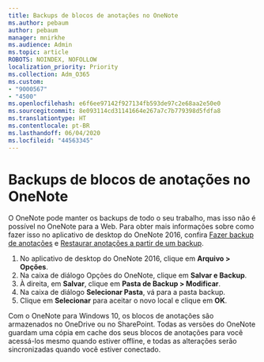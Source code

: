 ```yaml
---
title: Backups de blocos de anotações no OneNote
ms.author: pebaum
author: pebaum
manager: mnirkhe
ms.audience: Admin
ms.topic: article
ROBOTS: NOINDEX, NOFOLLOW
localization_priority: Priority
ms.collection: Adm_O365
ms.custom:
- "9000567"
- "4500"
ms.openlocfilehash: e6f6ee97142f927134fb593de97c2e68aa2e50e0
ms.sourcegitcommit: 8e093114cd31141664e267a7c7b779398d5fdfa8
ms.translationtype: HT
ms.contentlocale: pt-BR
ms.lasthandoff: 06/04/2020
ms.locfileid: "44563345"
---
```

# <a name="backup-notebooks-in-onenote"></a>Backups de blocos de anotações no OneNote

O OneNote pode manter os backups de todo o seu trabalho, mas isso não é possível no OneNote para a Web. Para obter mais informações sobre como fazer isso no aplicativo de desktop do OneNote 2016, confira [Fazer backup de anotações](https://support.office.com/article/back-up-notes-f58b34b0-611d-435e-87fa-7942a1767af4#id0eaabaaa=2016,_2013,_2010) e [Restaurar anotações a partir de um backup](https://support.microsoft.com/office/5daf9cb0-6769-4998-a5de-f044fdd0d831).

1. No aplicativo de desktop do OneNote 2016, clique em **Arquivo > Opções**.
2. Na caixa de diálogo Opções do OneNote, clique em **Salvar e Backup**.
3. À direita, em **Salvar**, clique em **Pasta de Backup > Modificar**.
4. Na caixa de diálogo **Selecionar Pasta**, vá para a pasta backup.
5. Clique em **Selecionar** para aceitar o novo local e clique em **OK**.

Com o OneNote para Windows 10, os blocos de anotações são armazenados no OneDrive ou no SharePoint. Todas as versões do OneNote guardam uma cópia em cache dos seus blocos de anotações para você acessá-los mesmo quando estiver offline, e todas as alterações serão sincronizadas quando você estiver conectado.
